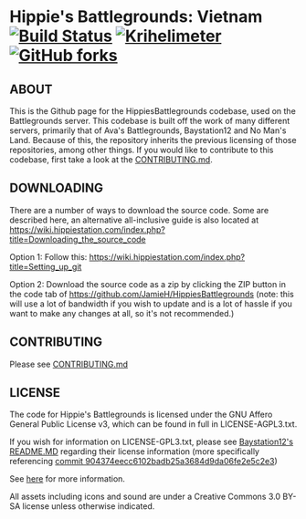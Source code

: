 # Hippie's Battlegrounds: Vietnam [![Build Status](https://jenkins.hippiestation.com/buildStatus/icon?job=HippieStation)](https://jenkins.hippiestation.com/job/HippieStation/) [![Krihelimeter](http://www.krihelinator.xyz/badge/HippieStation/HippieStation)](http://www.krihelinator.xyz/repositories/JamieH/HippiesBattlegrounds) [![GitHub forks](https://img.shields.io/github/forks/JamieH/HippiesBattlegrounds.svg?style=social&label=Fork)](https://github.com/JamieH/HippiesBattlegrounds#fork-destination-box)

## ABOUT

This is the Github page for the HippiesBattlegrounds codebase, used on the Battlegrounds server. This codebase is built off the work of many different servers, primarily that of Ava's Battlegrounds, Baystation12 and No Man's Land.
Because of this, the repository inherits the previous licensing of those repositories, among other things.
If you would like to contribute to this codebase, first take a look at the [CONTRIBUTING.md](.github/CONTRIBUTING.md).

## DOWNLOADING

There are a number of ways to download the source code. Some are described here, an alternative all-inclusive guide is also located at https://wiki.hippiestation.com/index.php?title=Downloading_the_source_code

Option 1:
Follow this: https://wiki.hippiestation.com/index.php?title=Setting_up_git

Option 2: Download the source code as a zip by clicking the ZIP button in the
code tab of https://github.com/JamieH/HippiesBattlegrounds
(note: this will use a lot of bandwidth if you wish to update and is a lot of
hassle if you want to make any changes at all, so it's not recommended.)

## CONTRIBUTING

Please see [CONTRIBUTING.md](.github/CONTRIBUTING.md)

## LICENSE

The code for Hippie's Battlegrounds is licensed under the GNU Affero General Public License v3, which can be found in full in LICENSE-AGPL3.txt.

If you wish for information on LICENSE-GPL3.txt, please see [Baystation12's README.MD](https://github.com/Baystation12/Baystation12/blob/dev/README.md) regarding their license information (more specifically referencing [commit 904374eecc6102badb25a3684d9da06fe2e5c2e3](https://github.com/Baystation12/Baystation12/commit/904374eecc6102badb25a3684d9da06fe2e5c2e3))

See [here](https://www.gnu.org/licenses/why-affero-gpl.html) for more information.

All assets including icons and sound are under a Creative Commons 3.0 BY-SA license unless otherwise indicated.
